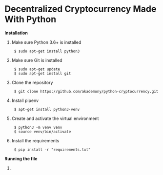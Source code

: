 # Decentralized Cryptocurrency Made With Python

**Installation**

1.  Make sure Python 3.6+ is installed

		 $ sudo apt-get install python3

3.  Make sure Git is installed

		 $ sudo apt-get update
		 $ sudo apt-get install git

4. Clone the repository

		$ git clone https://github.com/akademony/python-cryptocurrency.git

5. Install pipenv

		$ apt-get install python3-venv

6. Create and activate the virtual environment

		$ python3 -m venv venv 
		$ source venv/bin/activate
	
7.  Install the requirements

		 $ pip install -r "requirements.txt"

**Running the file**

1. 
